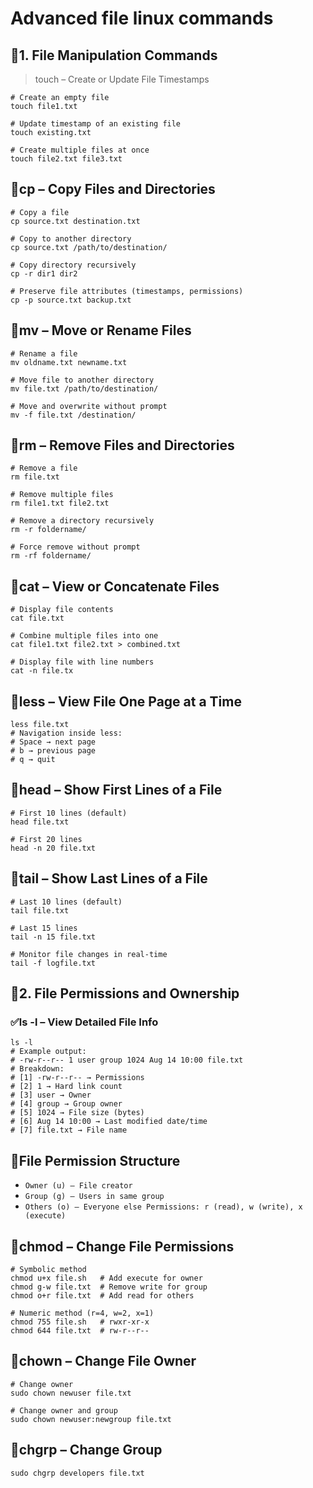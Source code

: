 # Advanced file linux commands

## 🚀1. File Manipulation Commands
> touch – Create or Update File Timestamps

```
# Create an empty file
touch file1.txt

# Update timestamp of an existing file
touch existing.txt

# Create multiple files at once
touch file2.txt file3.txt

```

## 🚀cp – Copy Files and Directories

```
# Copy a file
cp source.txt destination.txt

# Copy to another directory
cp source.txt /path/to/destination/

# Copy directory recursively
cp -r dir1 dir2

# Preserve file attributes (timestamps, permissions)
cp -p source.txt backup.txt

```

## 🚀mv – Move or Rename Files

```
# Rename a file
mv oldname.txt newname.txt

# Move file to another directory
mv file.txt /path/to/destination/

# Move and overwrite without prompt
mv -f file.txt /destination/

```
## 🚀rm – Remove Files and Directories
```
# Remove a file
rm file.txt

# Remove multiple files
rm file1.txt file2.txt

# Remove a directory recursively
rm -r foldername/

# Force remove without prompt
rm -rf foldername/
```
## 🚀cat – View or Concatenate Files
```
# Display file contents
cat file.txt

# Combine multiple files into one
cat file1.txt file2.txt > combined.txt

# Display file with line numbers
cat -n file.tx
```

## 🚀less – View File One Page at a Time
```
less file.txt
# Navigation inside less:
# Space → next page
# b → previous page
# q → quit
```
## 🚀head – Show First Lines of a File

```
# First 10 lines (default)
head file.txt

# First 20 lines
head -n 20 file.txt
```

## 🚀tail – Show Last Lines of a File
```
# Last 10 lines (default)
tail file.txt

# Last 15 lines
tail -n 15 file.txt

# Monitor file changes in real-time
tail -f logfile.txt
```

## 🚀2. File Permissions and Ownership
### ✅ls -l – View Detailed File Info
```
ls -l
# Example output:
# -rw-r--r-- 1 user group 1024 Aug 14 10:00 file.txt
# Breakdown:
# [1] -rw-r--r-- → Permissions
# [2] 1 → Hard link count
# [3] user → Owner
# [4] group → Group owner
# [5] 1024 → File size (bytes)
# [6] Aug 14 10:00 → Last modified date/time
# [7] file.txt → File name
```

## 🚀File Permission Structure
- `Owner (u) – File creator`
- `Group (g) – Users in same group`
- `Others (o) – Everyone else Permissions: r (read), w (write), x (execute)`

## 🚀chmod – Change File Permissions
```
# Symbolic method
chmod u+x file.sh   # Add execute for owner
chmod g-w file.txt  # Remove write for group
chmod o+r file.txt  # Add read for others

# Numeric method (r=4, w=2, x=1)
chmod 755 file.sh   # rwxr-xr-x
chmod 644 file.txt  # rw-r--r--
```
## 🚀chown – Change File Owner
```
# Change owner
sudo chown newuser file.txt

# Change owner and group
sudo chown newuser:newgroup file.txt
```

## 🚀chgrp – Change Group
```
sudo chgrp developers file.txt
```
